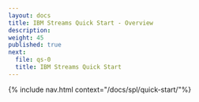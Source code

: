 ```yaml
---
layout: docs
title: IBM Streams Quick Start - Overview
description:
weight: 45
published: true
next:
  file: qs-0
  title: IBM Streams Quick Start
---
```


{% include nav.html context="/docs/spl/quick-start/"%}
